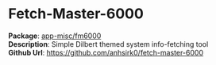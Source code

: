 # Fetch-Master-6000

**Package**:      [app-misc/fm6000](../app-misc/fm6000) \
**Description**:  Simple Dilbert themed system info-fetching tool \
**Github Url**:   https://github.com/anhsirk0/fetch-master-6000
